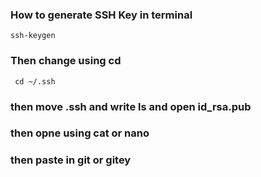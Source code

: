 ### How to generate SSH Key in terminal
  ```
  ssh-keygen
  ```
### Then change using cd 
 ```
  cd ~/.ssh
 ```
### then move .ssh and write ls and open id_rsa.pub
###  then opne using cat or nano 
### then paste in git or gitey

